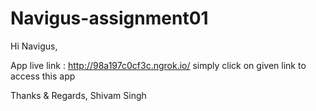 # Navigus-assignment01
Hi Navigus,

App live link : http://98a197c0cf3c.ngrok.io/ 
simply click on given link to access this app


Thanks & Regards,
Shivam Singh

